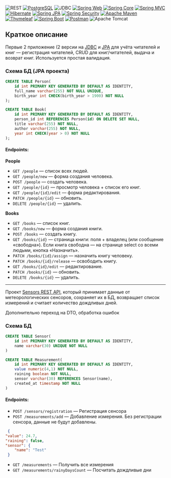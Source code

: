 ![REST](https://img.shields.io/badge/REST-API-brightgreen)
[![PostgreSQL](https://img.shields.io/badge/PostgreSQL-logo-316192?logo=postgresql)](https://www.postgresql.org/)
![JDBC](https://img.shields.io/badge/JDBC-Template-red)
[![Spring Web](https://img.shields.io/badge/Spring%20Web-logo-6DB33F?logo=spring)](https://spring.io/projects/spring-framework)
[![Spring Core](https://img.shields.io/badge/Spring%20Core-logo-6DB33F?logo=spring)](https://spring.io/projects/spring-framework)
[![Spring MVC](https://img.shields.io/badge/Spring%20MVC-logo-6DB33F?logo=spring)](https://spring.io/projects/spring-framework)
[![Hibernate](https://img.shields.io/badge/Hibernate-logo-59666C?logo=hibernate)](https://hibernate.org/)
[![Spring JPA](https://img.shields.io/badge/Spring%20JPA-logo-6DB33F?logo=spring)](https://spring.io/projects/spring-data-jpa)
[![Spring Security](https://img.shields.io/badge/Spring%20Security-logo-6DB33F?logo=spring)](https://spring.io/projects/spring-security)
[![Apache Maven](https://img.shields.io/badge/Apache%20Maven-logo-C71A36?logo=apache-maven)](https://maven.apache.org/)
[![Thymeleaf](https://img.shields.io/badge/Thymeleaf-logo-005C00?logo=thymeleaf)](https://www.thymeleaf.org/)
[![Spring Boot](https://img.shields.io/badge/Spring%20Boot-logo-6DB33F?logo=spring)](https://spring.io/projects/spring-boot)
[![Postman](https://img.shields.io/badge/Postman-logo-FF6C37?logo=postman)](https://www.postman.com/)
![Apache Tomcat](https://img.shields.io/badge/apache%20tomcat-%23F8DC75.svg?logo=apache-tomcat&logoColor=black)

## Краткое описание

Первые 2 приложение (2 версии на [JDBC](https://github.com/mant1COREX/pet-projects-java/tree/master/bookkeeping-jdbc) и [JPA](https://github.com/mant1COREX/pet-projects-java/tree/master/bookkeeping-jpa) 
для учёта читателей и книг — регистрация читателей, CRUD для книг/читателей, выдача и возврат книг. Используется простая валидация.

### Схема БД (JPA проекта)
```sql
CREATE TABLE Person(
	id int PRIMARY KEY GENERATED BY DEFAULT AS IDENTITY,
	full_name varchar(255) NOT NULL UNIQUE,
	birth_year int CHECK(birth_year > 1900) NOT NULL
);

CREATE TABLE Book(
	id int PRIMARY KEY GENERATED BY DEFAULT AS IDENTITY,
	person_id int REFERENCES Person(id) ON DELETE SET NULL,
	title varchar(255) NOT NULL,
	author varchar(255) NOT NULL,
	year int CHECK(year > 0) NOT NULL
);
```

#### Endpoints:

**People**
- `GET /people` — список всех людей.
- `GET /people/new` — форма создания человека.
- `POST /people` — создать человека.
- `GET /people/{id}` — просмотр человека + список его книг.
- `GET /people/{id}/edit` — форма редактирования.
- `PATCH /people/{id}` — обновить.
- `DELETE /people/{id}` — удалить.

**Books**
- `GET /books` — список книг.
- `GET /books/new` — форма создания книги.
- `POST /books` — создать книгу.
- `GET /books/{id}` — страница книги: поля + владелец (или сообщение «свободна»). Если книга свободна — на странице select со всеми людьми, кнопка «Назначить».
- `PATCH /books/{id}/assign` — назначить книгу человеку.
- `PATCH /books/{id}/release` — освободить книгу.
- `GET /books/{id}/edit` — редактирование.
- `PATCH /books/{id}` — обновить.
- `DELETE /books/{id}` — удалить.


------

Проект [Sensors REST API](https://github.com/mant1COREX/pet-projects-java/tree/master/SensorsService),
который принимает данные от метеорологических сенсоров, сохраняет их в БД, возвращает список измерений и считает количество дождливых дней.

Дополнительно переход на DTO, обработка ошибок

### Схема БД
```sql
CREATE TABLE Sensor(
	id int PRIMARY KEY GENERATED BY DEFAULT AS IDENTITY,
	name varchar(30) UNIQUE NOT NULL
)

CREATE TABLE Measurement(
	id int PRIMARY KEY GENERATED BY DEFAULT AS IDENTITY,
	value numeric(4,1) NOT NULL,
	raining boolean NOT NULL,
	sensor varchar(30) REFERENCES Sensor(name),
	created_at timestamp NOT NULL
)
```

#### Endpoints:
- `POST /sensors/registration` — Регистрация сенсора
- `POST /measurements/add` — Добавление измерения. Без регистрации сенсора, данные не будут добавлены.
```json
 {
"value": 24.7,
"raining": false,
"sensor": {
    "name": "Test"
 }
```
- `GET /measurements` — Получить все измерения
- `GET /measurements/rainyDaysCount` — Посчитать дождливые дни

